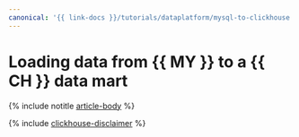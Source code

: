 ```yaml
---
canonical: '{{ link-docs }}/tutorials/dataplatform/mysql-to-clickhouse'
---
```


# Loading data from {{ MY }} to a {{ CH }} data mart

{% include notitle [article-body](../../_tutorials/dataplatform/mysql-to-clickhouse.md) %}

{% include [clickhouse-disclaimer](../../_includes/clickhouse-disclaimer.md) %}
